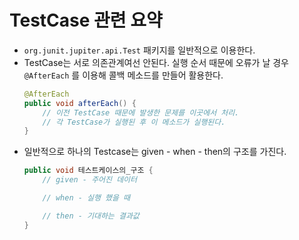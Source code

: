 TestCase 관련 요약
===============
* `org.junit.jupiter.api.Test` 패키지를 일반적으로 이용한다.
* TestCase는 서로 의존관계여선 안된다. 실행 순서 때문에 오류가 날 경우  `@AfterEach` 를 이용해 콜백 메소드를 만들어 활용한다.
	``` java
	@AfterEach
	public void afterEach() {
		// 이전 TestCase 때문에 발생한 문제를 이곳에서 처리.
		// 각 TestCase가 실행된 후 이 메소드가 실행된다.
	}
	```
* 일반적으로 하나의 Testcase는 given - when - then의 구조를 가진다.
	``` java
	public void 테스트케이스의_구조 {
		// given - 주어진 데이터

		// when - 실행 했을 때

		// then - 기대하는 결과값
	}
	```
